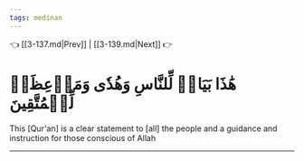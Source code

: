 ```yaml
---
tags: medinan
---
```


👈 [[3-137.md|Prev]] | [[3-139.md|Next]] 👉

# هَٰذَا بَيَانٞ لِّلنَّاسِ وَهُدٗى وَمَوۡعِظَةٞ لِّلۡمُتَّقِينَ

This [Qur'an] is a clear statement to [all] the people and a guidance and instruction for those conscious of Allah

---

